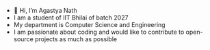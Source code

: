 - 👋 Hi, I’m Agastya Nath
- I am a student of IIT Bhilai of batch 2027
- My department is Computer Science and Engineering
- I am passionate about coding and would like to contribute to open-source projects as much as possible 
<!---
agastya-nath123/agastya-nath123 is a ✨ special ✨ repository because its `README.md` (this file) appears on your GitHub profile.
You can click the Preview link to take a look at your changes.
--->
